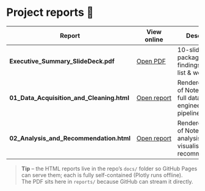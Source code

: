 # Project reports 📑

| Report | View online | Description |
|--------|-------------|-------------|
| **Executive_Summary_SlideDeck.pdf** | [Open&nbsp;PDF](https://raw.githubusercontent.com/arifpazhwak/gigapower-ev-battery-site-selection/main/reports/Executive_Summary_SlideDeck.pdf) | 10-slide board package – key findings, short-list & workplan |
| **01_Data_Acquisition_and_Cleaning.html** | [Open&nbsp;report](https://arifpazhwak.github.io/gigapower-ev-battery-site-selection/01_Data_Acquisition_and_Cleaning.html) | Rendered export of Notebook 1 → full data-engineering pipeline |
| **02_Analysis_and_Recommendation.html** | [Open&nbsp;report](https://arifpazhwak.github.io/gigapower-ev-battery-site-selection/02_Analysis_and_Recommendation.html) | Rendered export of Notebook 2 → analysis, visualisations, recommendations |

> **Tip** – the HTML reports live in the repo’s `docs/` folder so GitHub Pages can serve them; each is fully self-contained (Plotly runs offline).  
> The PDF sits here in `reports/` because GitHub can stream it directly.
